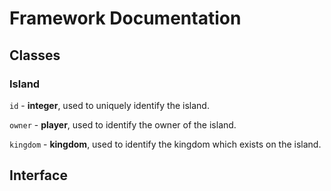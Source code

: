 # Framework Documentation
## Classes
### Island
`id` - **integer**, used to uniquely identify the island.

`owner` - **player**, used to identify the owner of the island.

`kingdom` - **kingdom**, used to identify the kingdom which exists on the island.
## Interface
